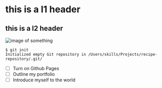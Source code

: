 # this is a l1 header
## this is a l2 header
![image of something](https://octodex.github.com/images/yaktocat.png)
```
$ git init
Initialized empty Git repository in /Users/skills/Projects/recipe-repository/.git/
```

- [ ] Turn on Github Pages
- [ ] Outline my portfolio
- [ ] Introduce myself to the world
